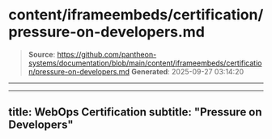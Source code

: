 # content/iframeembeds/certification/pressure-on-developers.md

> **Source**: https://github.com/pantheon-systems/documentation/blob/main/content/iframeembeds/certification/pressure-on-developers.md
> **Generated**: 2025-09-27 03:14:20

---

---
title: WebOps Certification
subtitle: "Pressure on Developers"
---

<Partial file="certification-guide/pressure-on-developers.md" />
